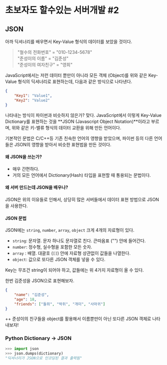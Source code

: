 초보자도 할수있는 서버개발 #2
==================

## JSON
아까 딕셔너리를 배우면서 Key-Value 형식의 데이터를 보았을 것이다.

> "철수의 전화번호" = "010-1234-5678"  
> "준성이의 이름" = "김준성"  
> "준성이의 여자친구" = "영희"

JavaScript에서는 저런 데이터 뿐만이 아니라 모든 객체 (Object)를 위와 같은 Key-Value 형식의 딕셔너리로 표현하는데, 다음과 같은 방식으로 나타낸다.  

```json
{
    "Key1": "Value1",
    "Key2": "Value2"
}
```
나타내는 방식이 파이썬과 비슷하지 않은가? 맞다. JavaScript에서 이렇게 Key-Value Dictionary를 표현하는 것을 **JSON (Javascript Object Notation)**이라고 부르며, 위와 같은 키-밸류 형식의 데이터 교환을 위해 만든 언어이다.

기본적인 문법은 C/C++등 기존 친숙한 언어의 영향을 받았으며, 파이썬 등의 다른 언어들은 JSON의 영향을 받아서 비슷한 표현법을 만든 것이다.

#### 왜 JSON을 쓰는가?
- 매우 간편하다.
- 거의 모든 언어에서 Dictionary(Hash) 타입을 표현할 때 통용되는 문법이다.

#### 왜 서버 만드는데 JSON을 배우나?
JSON은 위의 이유들로 인해서, 상당히 많은 서버들에서 데이터 표현 방법으로 JSON을 사용한다.



#### JSON 문법
JSON에는 `string`, `number`, `array`, `object` 크게 4개의 자료형이 있다.

- `string`: 문자열. 문자 하나도 문자열로 친다. 큰따옴표 ("") 안에 들어간다.
- `number`: 정수형, 실수형을 포함한 모든 숫자.
- `array` : 배열. 대괄호 (`[]`) 안에 자료형 상관없이 값들을 나열한다.
- `object`: 값으로 또다른 JSON 객체를 넣을 수 있다.

Key는 무조건 string이 되어야 하고, 값들에는 위 4가지 자료형이 올 수 있다.

한번 김준성을 JSON으로 표현해보자.

```json
{
    "name": "김준성",
    "age": 18,
    "friends": ["들쥐", "박쥐", "개미", "사마귀"]
}
```

++ 준성이의 친구들을 object를 활용해서 이름뿐만이 아닌 또다른 JSON 객체로 나타내보자!

### Python Dictionary -> JSON

```python
>>> import json
>>> json.dumps(dictionary)
"딕셔너리가 JSON으로 인코딩된 결과 출력됨"
```
